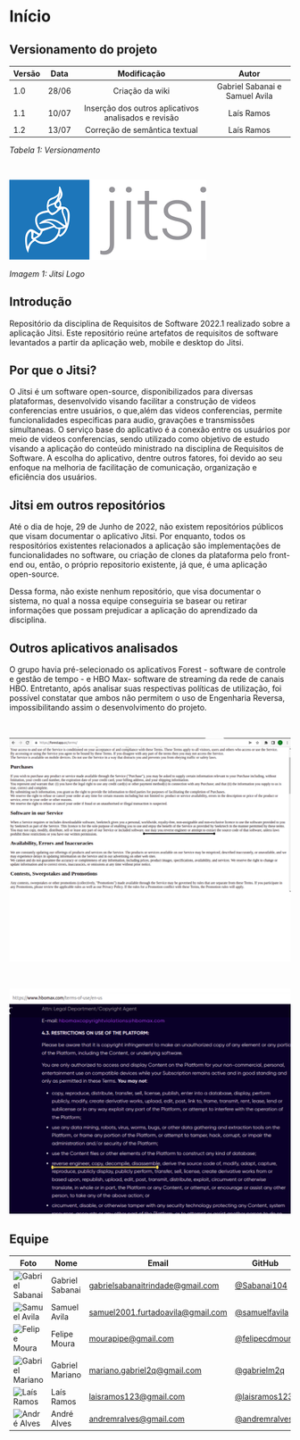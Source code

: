 # Início

## Versionamento do projeto

| Versão | Data  |   Modificação   |             Autor              |
| ------ | ----- | :-------------: | :----------------------------: |
| 1.0    | 28/06 | Criação da wiki | Gabriel Sabanai e Samuel Avila |
 1.1    | 10/07 | Inserção dos outros aplicativos analisados e revisão| Laís Ramos |
 1.2    | 13/07 | Correção de semântica textual| Laís Ramos |

_Tabela 1: Versionamento_

<br>

![Jitsi](./assets/Jitsi.png)

*Imagem 1: Jitsi Logo*

## Introdução

Repositório da disciplina de Requisitos de Software 2022.1 realizado sobre a aplicação Jitsi. Este repositório reúne artefatos de requisitos de software levantados a partir da aplicação web, mobile e desktop do Jitsi.

## Por que o Jitsi?

O Jitsi é um software open-source, disponibilizados para diversas plataformas, desenvolvido visando facilitar a construção de videos conferencias entre usuários, o que,além das videos conferencias, permite funcionalidades especificas para audio, gravações e transmissões simultaneas. O serviço base do aplicativo é a conexão entre os usuários por meio de videos conferencias, sendo utilizado como objetivo de estudo visando a aplicação do conteúdo ministrado na disciplina de Requisitos de Software. A escolha do aplicativo, dentre outros fatores, foi devido ao seu enfoque na melhoria de facilitação de comunicação, organização e eficiência dos usuários.

## Jitsi em outros repositórios

Até o dia de hoje, 29 de Junho de 2022, não existem repositórios públicos que visam documentar o aplicativo Jitsi. Por enquanto, todos os respositórios existentes relacionados a aplicação são implementações de funcionalidades no software, ou criação de clones da plataforma pelo front-end ou, então, o próprio repositorio existente, já que, é uma aplicação open-source.

Dessa forma, não existe nenhum repositório, que visa documentar o sistema, no qual a nossa equipe conseguiria se basear ou retirar informações que possam prejudicar a aplicação do aprendizado da disciplina.

## Outros aplicativos analisados
O grupo havia pré-selecionado  os aplicativos Forest - software de controle e gestão de tempo - e  HBO Max- software de streaming da rede de canais HBO. Entretanto, após analisar suas respectivas políticas de utilização, foi possível constatar que ambos não permitem o uso de Engenharia Reversa, impossibilitando assim o desenvolvimento do projeto.

<br>

![policyForest](./assets/policyForest.png)

<br>

![policyHBOMax](./assets/policyHBOMax.png)

## Equipe

| Foto                                                                     | Nome            | Email                             | GitHub                                             |
| ------------------------------------------------------------------------ | --------------- | --------------------------------- | -------------------------------------------------- |
| ![Gabriel Sabanai](https://avatars.githubusercontent.com/u/51263792?v=4) | Gabriel Sabanai | gabrielsabanaitrindade@gmail.com  | [@Sabanai104](https://github.com/Sabanai104)       |
| ![Samuel Avila](https://avatars.githubusercontent.com/u/53478066?v=4)    | Samuel Avila    | samuel2001.furtadoavila@gmail.com | [@samuelfavila](https://github.com/samuelfavila)   |
| ![Felipe Moura](https://avatars.githubusercontent.com/u/62444107?v=4)  | Felipe Moura  | mourapipe@gmail.com          | [@felipecdmoura](https://github.com/felipecdmoura) |
| ![Gabriel Mariano](https://avatars.githubusercontent.com/u/72149063?v=4) | Gabriel Mariano | mariano.gabriel2q@gmail.com  | [@gabrielm2q](https://github.com/gabrielm2q)       |
| ![Laís Ramos](https://avatars.githubusercontent.com/u/38669960?v=4)      | Laís Ramos      | laisramos123@gmail.com       | [@laisramos123](https://github.com/laisramos123)   |
| ![André Alves](https://avatars.githubusercontent.com/u/71379045?v=4)     | André Alves     | andremralves@gmail.com             | [@andremralves](https://github.com/andremralves)   |
